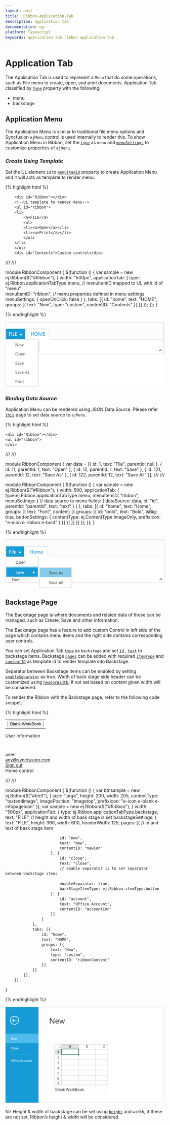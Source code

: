 ```yaml
---
layout: post
title:  Ribbon-Application-Tab
description: application tab
documentation: ug
platform: Typescript
keywords: application tab,ribbon application tab
---
```


# Application Tab

The Application Tab is used to represent a `Menu` that do some operations, such as File menu to create, open, and print documents. Application Tab classified by [`type`](https://help.syncfusion.com/api/js/ejribbon#members:applicationtab-type) property with the following:

*  menu
*  backstage

## Application Menu

The Application Menu is similar to traditional file menu options and Syncfusion `ejMenu` control is used internally to render this. To show Application Menu in Ribbon, set the [`type`](https://help.syncfusion.com/api/js/ejribbon#members:applicationtab-type) as `menu` and [`menuSettings`](https://help.syncfusion.com/api/js/ejmenu) to customize properties of `ejMenu`.

### _Create Using Template_

Set the UL element `id` to [`menuItemID`](https://help.syncfusion.com/api/js/ejribbon#members:applicationtab-menuitemid) property to create Application Menu and it will acts as template to render menu.

{% highlight html %}
    
        <div id="Ribbon"></div>
        <!--UL template to render menu-->
        <ul id="ribbon">
        <li>
            <a>FILE</a>
            <ul>
            <li><a>Open</a></li>
            <li><a>Print</a></li>
            </ul>
        </li>
        </ul>
        <div id="Contents">Custom control</div>

 /// <reference path="tsfiles/jquery.d.ts" />
 /// <reference path="tsfiles/ej.web.all.d.ts" />

 module RibbonComponent {
    $(function () {
        var sample = new ej.Ribbon($("#Ribbon"), {
                    width: "500px",
                    applicationTab: {
                        type: ej.Ribbon.applicationTabType.menu,
                        // menuItemID mapped to UL with id of “menu”                                         
                        menuItemID: "ribbon",
                        // menu properties defined in menu settings 
                        menuSettings: {
                            openOnClick: false
                        }
                    },
                    tabs: [{
                        id: "home",
                        text: "HOME",
                        groups: [{
                            text: "New",
                            type: "custom",
                            contentID: "Contents"
                        }]
                    }]
               });
         });
    }

{% endhighlight %}

![](Application-Tab_images/Application-Tab_img1.png)

### _Binding Data Source_

Application Menu can be rendered using JSON Data Source. Please refer [`this`](https://help.syncfusion.com/js/menu/data-binding) page to set data source to `ejMenu`.

{% highlight html %}
    
    <div id="Ribbon"></div>
    <ul id="ribbon">
    </ul>

 /// <reference path="tsfiles/jquery.d.ts" />
 /// <reference path="tsfiles/ej.web.all.d.ts" />

 module RibbonComponent {
        var data = [{
            id: 1,
            text: "File",
            parentId: null
        }, {
            id: 11,
            parentId: 1,
            text: "Open"
        }, {
            id: 12,
            parentId: 1,
            text: "Save"
        }, {
            id: 121,
            parentId: 12,
            text: "Save As"
        }, {
            id: 122,
            parentId: 12,
            text: "Save All"
        }];
/// <reference path="tsfiles/jquery.d.ts" />
/// <reference path="tsfiles/ej.web.all.d.ts" />

module RibbonComponent {
    $(function () {
        var sample = new ej.Ribbon($("#Ribbon"), {
                width: 500,
                applicationTab: {
                    type:ej.Ribbon.applicationTabType.menu,
                    menuItemID: "ribbon",
                    menuSettings: {
                        // data source to menu
                        fields: {
                            dataSource: data,
                            id: "id",
                            parentId: "parentId",
                            text: "text"
                        }
                    }
                },
                tabs: [{
                    id: "home",
                    text: "Home",
                    groups: [{
                        text: "Font",
                        content: [{
                            groups: [{
                                id: "bold",
                                text: "Bold",
                                isBig: true,
                                buttonSettings: {
                                    contentType: ej.ContentType.ImageOnly,
                                    prefixIcon: "e-icon e-ribbon e-bold"
                                }
                            }]
                        }]
                    }]
                }]
            });
        });
   }


{% endhighlight %}

![](Application-Tab_images/Application-Tab_img2.png)

## Backstage Page

The Backstage page is where documents and related data of those can be managed, such as Create, Save and other information.

The Backstage page has a feature to add custom Control in left side of the page which contains menu items and the right side contains corresponding user controls. 

You can set Application Tab [`type`](https://help.syncfusion.com/api/js/ejribbon#members:applicationtab-type) as `backstage` and set [`id`](https://help.syncfusion.com/api/js/ejribbon#members:applicationtab-backstagesettings-pages-id) , [`text`](https://help.syncfusion.com/api/js/ejribbon#members:applicationtab-backstagesettings-pages-text) to backstage items. Backstage [`pages`](https://help.syncfusion.com/api/js/ejribbon#members:applicationtab-backstagesettings-pages) can be added with required [`itemType`](https://help.syncfusion.com/api/js/ejribbon#members:applicationtab-backstagesettings-pages-itemtype) and [`contentID`](https://help.syncfusion.com/api/js/ejribbon#members:applicationtab-backstagesettings-pages-contentid) as template id to render template into Backstage. 

Separator between Backstage items can be enabled by setting [`enableSeparator`](https://help.syncfusion.com/api/js/ejribbon#members:applicationtab-backstagesettings-pages-enableseparator) as true. Width of back stage side header can be customized using [`headerWidth`](https://help.syncfusion.com/api/js/ejribbon#members:applicationtab-backstagesettings-headerwidth), If not set based on content given width will be considered.

To render the Ribbon with the Backstage page, refer to the following code snippet.

{% highlight html %}
    <div id="Ribbon"></div>
    <div id="newCon">
        <table>
            <tr>
                <td>
                    <button id="btn1" class="e-bsnewbtnstyle">Blank WorkBook</button></td>
            </tr>
        </table>
    </div>
    <div id="accountCon">
        <div class="e-userDiv">
            <span>User Information</span>
            <div>
                <div class="e-accuser e-newpageicon"></div>
                <div class="e-userCon">
                    <div>user</div>
                    <div>any@syncfusion.com</div>
                </div>
            </div>
        </div>
        <a href="#">Sign out</a>
    </div>
    <div id="ribbonContent">Home control</div>

/// <reference path="tsfiles/jquery.d.ts" />
/// <reference path="tsfiles/ej.web.all.d.ts" />

module RibbonComponent {
    $(function () {
        var btnsample = new ej.Button($("#btn1"), {
            size: "large",
            height: 200,
            width: 205,
            contentType: "textandimage",
            imagePosition: "imagetop",
            prefixIcon: "e-icon e-blank e-infopageicon"
        });
           var sample = new ej.Ribbon($("#Ribbon"), {
                width: "500px",
                applicationTab: {
                    type: ej.Ribbon.applicationTabType.backstage,
                    text: "FILE",
                    // height and width of bask stage is set 
                    backstageSettings: {
                        text: "FILE",
                        height: 360,
                        width: 600,
                        headerWidth: 125,
                        pages: [{
                            // id and text of bask stage item

                            id: "new",
                            text: "New",
                            contentID: "newCon"
                        }, {
                            id: "close",
                            text: "Close",
                            // enable separator is to set separator between backstage items

                            enableSeparator: true,
                            backStageItemType: ej.Ribbon.itemType.button
                        }, {
                            id: "account",
                            text: "Office Account",
                            contentID: "accountCon"
                        }]
                    }
                },
                tabs: [{
                    id: "home",
                    text: "HOME",
                    groups: [{
                        text: "New",
                        type: "custom",
                        contentID: "ribbonContent"
                    }]
                }]
            });
        });
}
    <style type="text/css">
        .e-accuser {
            background-image: url"../themes/common-images/ribbon/User.jpg");
        }
        .e-blank {
            background-image: url("../themes/common-images/ribbon/blank.png");
        }
        .e-infopageicon {
            background-repeat: no-repeat;
            height: 150px;
            width: 198px;
        }
        .e-newpageicon {
            background-repeat: no-repeat;
            height: 42px;
            width: 42px;
        }
        .e-bspagestyle {
            line-height: 0;
            font-size: 30px;
        }
        .e-ribbon .e-ribbonbackstagepage .e-bsnewbtnstyle {
            color: #212121;
            background: #fdfdfd;
            margin: 20px;
        }
    </style>

{% endhighlight %}

![](Application-Tab_images/Application-Tab_img3.png)

N> Height & width of backstage can be set using [`height`](https://help.syncfusion.com/api/js/ejribbon#members:applicationtab-backstagesettings-height) and `width`, if these are not set, Ribbon’s height & width will be considered.